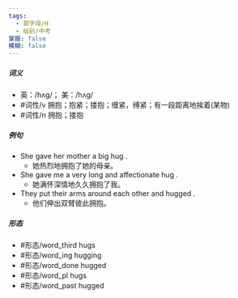 ```yaml
---
tags:
  - 首字母/H
  - 级别/中考
掌握: false
模糊: false
---
```

##### 词义
- 英：/hʌɡ/； 美：/hʌɡ/
- #词性/v  拥抱；抱紧；搂抱；缠紧，缚紧；有一段距离地挨着(某物)
- #词性/n  拥抱；搂抱
##### 例句
- She gave her mother a big hug .
	- 她热烈地拥抱了她的母亲。
- She gave me a very long and affectionate hug .
	- 她满怀深情地久久拥抱了我。
- They put their arms around each other and hugged .
	- 他们伸出双臂彼此拥抱。
##### 形态
- #形态/word_third hugs
- #形态/word_ing hugging
- #形态/word_done hugged
- #形态/word_pl hugs
- #形态/word_past hugged
